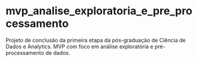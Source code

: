 # mvp_analise_exploratoria_e_pre_processamento
Projeto de conclusão da primeira etapa da pós-graduação de Ciência de Dados e Analytics. MVP com foco em análise exploratória e pré-processamento de dados. 
